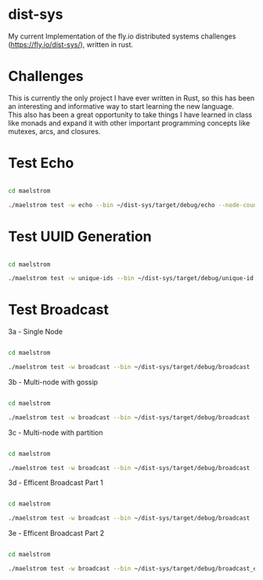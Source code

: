 # dist-sys
My current Implementation of the fly.io distributed systems challenges (https://fly.io/dist-sys/), written in rust.

# Challenges
This is currently the only project I have ever written in Rust, so this has been an interesting and informative way to start learning the new language.\
This also has been a great opportunity to take things I have learned in class like monads and expand it with other important programming concepts like mutexes, arcs, and closures.

# Test Echo
```bash

cd maelstrom

./maelstrom test -w echo --bin ~/dist-sys/target/debug/echo --node-count 1 --time-limit 10
```

# Test UUID Generation
```bash

cd maelstrom

./maelstrom test -w unique-ids --bin ~/dist-sys/target/debug/unique-id --time-limit 30 --rate 1000 --node-count 3 --availability total --nemesis partition
```

# Test Broadcast
3a - Single Node
```bash

cd maelstrom

./maelstrom test -w broadcast --bin ~/dist-sys/target/debug/broadcast --node-count 1 --time-limit 20 --rate 100
```

3b - Multi-node with gossip
```bash

cd maelstrom

./maelstrom test -w broadcast --bin ~/dist-sys/target/debug/broadcast --node-count 5 --time-limit 20 --rate 10
```

3c - Multi-node with partition
```bash

cd maelstrom

./maelstrom test -w broadcast --bin ~/dist-sys/target/debug/broadcast --node-count 5 --time-limit 20 --rate 10 --nemesis partition
```

3d - Efficent Broadcast Part 1
```bash

cd maelstrom

./maelstrom test -w broadcast --bin ~/dist-sys/target/debug/broadcast --node-count 25 --time-limit 20 --rate 100 --latency 100
```

3e - Efficent Broadcast Part 2
```bash

cd maelstrom

./maelstrom test -w broadcast --bin ~/dist-sys/target/debug/broadcast_e --node-count 25 --time-limit 20 --rate 100 --latency 100
```

